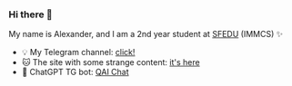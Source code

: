 ### Hi there 👋
My name is Alexander, and I am a 2nd year student at [SFEDU](https://sfedu.ru) (IMMCS) ✨ <br>
- 💡 My Telegram channel: [click!](https://t.me/aleqsanbr)
- 🐱 The site with some strange content: [it's here](https://u-pov.ru)
- 🥝 ChatGPT TG bot: [QAI Chat](https://t.me/qaichatbot)

<!--
**aleqsanbr/aleqsanbr** is a ✨ _special_ ✨ repository because its `README.md` (this file) appears on your GitHub profile.

Here are some ideas to get you started:

- 🔭 I’m currently working on ...
- 🌱 I’m currently learning ...
- 👯 I’m looking to collaborate on ...
- 🤔 I’m looking for help with ...
- 💬 Ask me about ...
- 📫 How to reach me: ...
- 😄 Pronouns: ...
- ⚡ Fun fact: ...
-->
